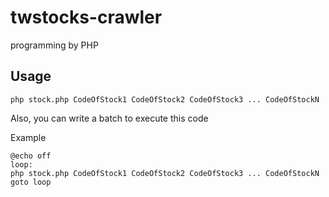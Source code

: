 # twstocks-crawler
programming by PHP

## Usage
```
php stock.php CodeOfStock1 CodeOfStock2 CodeOfStock3 ... CodeOfStockN
```
Also, you can write a batch to execute this code

Example
```
@echo off
loop:
php stock.php CodeOfStock1 CodeOfStock2 CodeOfStock3 ... CodeOfStockN
goto loop
```
